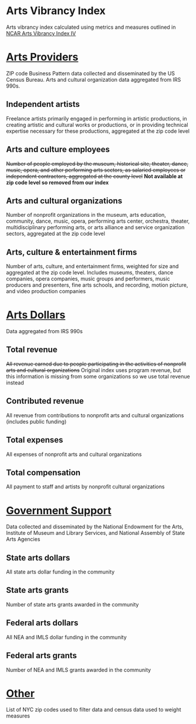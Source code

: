 # Arts Vibrancy Index
Arts vibrancy index calculated using metrics and measures outlined in [NCAR Arts Vibrancy Index IV](https://sites.smu.edu/Meadows/NCAR%20VibrancyIndex%20July2018_7.9.pdf)


# [Arts Providers](https://github.com/Data-For-Public-Good/arts-vibrancy-index/tree/master/arts-providers)
ZIP code Business Pattern data collected and disseminated by the US Census Bureau. Arts and cultural organization data aggregated from IRS 990s.
## Independent artists
Freelance artists primarily engaged in performing in artistic productions, in creating artistic and cultural works or productions, or in providing technical expertise necessary for these productions, aggregated at the zip code level
## Arts and culture employees
~~Number of people employed by the museum, historical site, theater, dance, music, opera, and other performing arts sectors, as salaried employees or independent contractors, aggregated at the county level~~
**Not available at zip code level so removed from our index**
## Arts and cultural organizations
Number of nonprofit organizations in the museum, arts education, community, dance, music, opera, performing arts center, orchestra, theater, multidisciplinary performing arts, or arts alliance and service organization sectors, aggregated at the zip code level
## Arts, culture & entertainment firms
Number of arts, culture, and entertainment firms, weighted for size and aggregated at the zip code level. Includes museums, theaters, dance companies, opera companies, music groups and performers, music producers and presenters, fine arts schools, and recording, motion picture, and video production companies

# [Arts Dollars](https://github.com/Data-For-Public-Good/arts-vibrancy-index/tree/master/arts-dollars)
Data aggregated from IRS 990s
## Total revenue
~~All revenue earned due to people participating in the activities of nonprofit arts and cultural organizations~~
Original index uses program revenue, but this information is missing from some organizations so we use total revenue instead
## Contributed revenue
All revenue from contributions to nonprofit arts and cultural organizations (includes public funding)
## Total expenses
All expenses of nonprofit arts and cultural organizations
## Total compensation
All payment to staff and artists by nonprofit cultural organizations

# [Government Support](https://github.com/Data-For-Public-Good/arts-vibrancy-index/tree/master/government-support)
Data collected and disseminated by the National Endowment for the Arts, Institute of Museum and Library Services, and National Assembly of State Arts Agencies
## State arts dollars
All state arts dollar funding in the community
## State arts grants
Number of state arts grants awarded in the community
## Federal arts dollars
All NEA and IMLS dollar funding in the community
## Federal arts grants
Number of NEA and IMLS grants awarded in the community

# [Other](https://github.com/Data-For-Public-Good/arts-vibrancy-index/tree/master/other)
List of NYC zip codes used to filter data and census data used to weight measures
